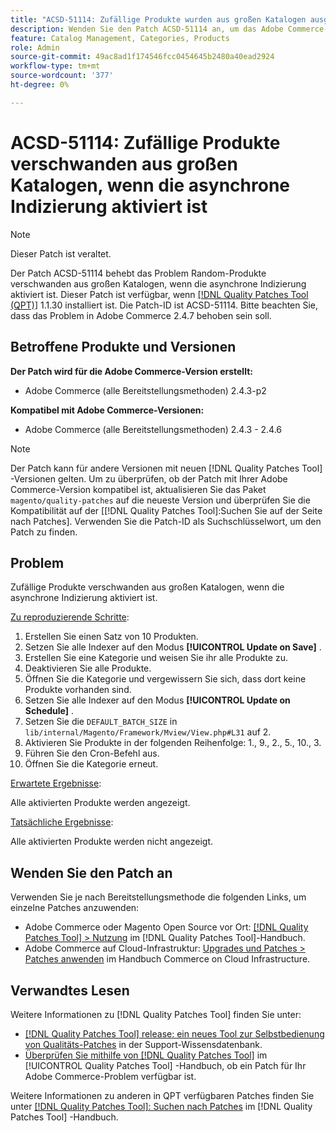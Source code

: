 ```yaml
---
title: "ACSD-51114: Zufällige Produkte wurden aus großen Katalogen ausgeblendet, wenn die asynchrone Indizierung aktiviert ist."
description: Wenden Sie den Patch ACSD-51114 an, um das Adobe Commerce-Problem zu beheben. Wenn die asynchrone Indizierung aktiviert ist, verschwanden Random-Produkte aus großen Katalogen.
feature: Catalog Management, Categories, Products
role: Admin
source-git-commit: 49ac8ad1f174546fcc0454645b2480a40ead2924
workflow-type: tm+mt
source-wordcount: '377'
ht-degree: 0%

---
```


# ACSD-51114: Zufällige Produkte verschwanden aus großen Katalogen, wenn die asynchrone Indizierung aktiviert ist

>[!NOTE]
>
>Dieser Patch ist veraltet.

Der Patch ACSD-51114 behebt das Problem Random-Produkte verschwanden aus großen Katalogen, wenn die asynchrone Indizierung aktiviert ist. Dieser Patch ist verfügbar, wenn [[!DNL Quality Patches Tool (QPT)]](https://experienceleague.adobe.com/en/docs/commerce-knowledge-base/kb/announcements/commerce-announcements/magento-quality-patches-released-new-tool-to-self-serve-quality-patches) 1.1.30 installiert ist. Die Patch-ID ist ACSD-51114. Bitte beachten Sie, dass das Problem in Adobe Commerce 2.4.7 behoben sein soll.

## Betroffene Produkte und Versionen

**Der Patch wird für die Adobe Commerce-Version erstellt:**

* Adobe Commerce (alle Bereitstellungsmethoden) 2.4.3-p2

**Kompatibel mit Adobe Commerce-Versionen:**

* Adobe Commerce (alle Bereitstellungsmethoden) 2.4.3 - 2.4.6

>[!NOTE]
>
>Der Patch kann für andere Versionen mit neuen [!DNL Quality Patches Tool] -Versionen gelten. Um zu überprüfen, ob der Patch mit Ihrer Adobe Commerce-Version kompatibel ist, aktualisieren Sie das Paket `magento/quality-patches` auf die neueste Version und überprüfen Sie die Kompatibilität auf der [[!DNL Quality Patches Tool]:Suchen Sie auf der Seite nach Patches]. Verwenden Sie die Patch-ID als Suchschlüsselwort, um den Patch zu finden.

## Problem

Zufällige Produkte verschwanden aus großen Katalogen, wenn die asynchrone Indizierung aktiviert ist.

<u>Zu reproduzierende Schritte</u>:

1. Erstellen Sie einen Satz von 10 Produkten.
1. Setzen Sie alle Indexer auf den Modus **[!UICONTROL Update on Save]** .
1. Erstellen Sie eine Kategorie und weisen Sie ihr alle Produkte zu.
1. Deaktivieren Sie alle Produkte.
1. Öffnen Sie die Kategorie und vergewissern Sie sich, dass dort keine Produkte vorhanden sind.
1. Setzen Sie alle Indexer auf den Modus **[!UICONTROL Update on Schedule]** .
1. Setzen Sie die `DEFAULT_BATCH_SIZE` in `lib/internal/Magento/Framework/Mview/View.php#L31` auf 2.
1. Aktivieren Sie Produkte in der folgenden Reihenfolge: 1., 9., 2., 5., 10., 3.
1. Führen Sie den Cron-Befehl aus.
1. Öffnen Sie die Kategorie erneut.

<u>Erwartete Ergebnisse</u>:

Alle aktivierten Produkte werden angezeigt.

<u>Tatsächliche Ergebnisse</u>:

Alle aktivierten Produkte werden nicht angezeigt.

## Wenden Sie den Patch an

Verwenden Sie je nach Bereitstellungsmethode die folgenden Links, um einzelne Patches anzuwenden:

* Adobe Commerce oder Magento Open Source vor Ort: [[!DNL Quality Patches Tool] > Nutzung](https://experienceleague.adobe.com/docs/commerce-operations/tools/quality-patches-tool/usage.html) im [!DNL Quality Patches Tool]-Handbuch.
* Adobe Commerce auf Cloud-Infrastruktur: [Upgrades und Patches > Patches anwenden](https://experienceleague.adobe.com/docs/commerce-cloud-service/user-guide/develop/upgrade/apply-patches.html) im Handbuch Commerce on Cloud Infrastructure.

## Verwandtes Lesen

Weitere Informationen zu [!DNL Quality Patches Tool] finden Sie unter:

* [[!DNL Quality Patches Tool] release: ein neues Tool zur Selbstbedienung von Qualitäts-Patches](https://experienceleague.adobe.com/en/docs/commerce-knowledge-base/kb/announcements/commerce-announcements/magento-quality-patches-released-new-tool-to-self-serve-quality-patches) in der Support-Wissensdatenbank.
* [Überprüfen Sie mithilfe von  [!DNL Quality Patches Tool]](/help/tools/quality-patches-tool/patches-available-in-qpt/check-patch-for-magento-issue-with-magento-quality-patches.md) im [!UICONTROL Quality Patches Tool] -Handbuch, ob ein Patch für Ihr Adobe Commerce-Problem verfügbar ist.


Weitere Informationen zu anderen in QPT verfügbaren Patches finden Sie unter [[!DNL Quality Patches Tool]: Suchen nach Patches](https://experienceleague.adobe.com/tools/commerce-quality-patches/index.html) im [!DNL Quality Patches Tool] -Handbuch.
